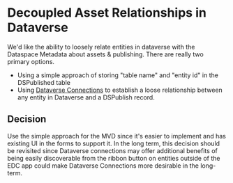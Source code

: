 # Decoupled Asset Relationships in Dataverse
We'd like the ability to loosely relate entities in dataverse with the Dataspace Metadata about assets & publishing.  There are really two primary options.
* Using a simple approach of storing "table name" and "entity id" in the DSPublished table
* Using [Dataverse Connections](https://docs.microsoft.com/en-us/power-apps/developer/data-platform/connection-entities) to establish a loose relationship between any entity in Dataverse and a DSPublish record.

## Decision
Use the simple approach for the MVD since it's easier to implement and has existing UI in the forms to support it.  In the long term, this decision should be revisited since Dataverse connections may offer additional benefits of being easily discoverable from the ribbon button on entities outside of the EDC app could make Dataverse Connections more desirable in the long-term.
